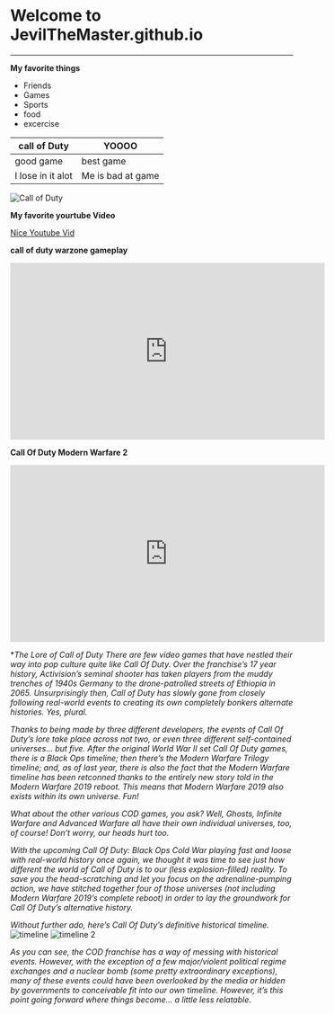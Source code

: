 # Welcome to JevilTheMaster.github.io
---
**My favorite things**
- Friends
- Games
- Sports
- food
- excercise

| call of Duty | YOOOO |
| ----------- | ----------- |
| good game | best game |
| I lose in it alot | Me is bad at game |


![Call of Duty](https://i0.wp.com/news.xbox.com/en-us/wp-content/uploads/sites/2/2022/10/MW2_Launch_CEA_X1_Wire_Hero_16x9-fd687e9075dac5ccc465.jpg?fit=1920%2C1080&ssl=1)

**My favorite yourtube Video**

[Nice Youtube Vid](https://youtu.be/dQw4w9WgXcQ)


**call of duty warzone gameplay**


<iframe width="560" height="315" src="https://www.youtube.com/embed/DRmM_Wq4WoI" title="YouTube video player" frameborder="0" allow="accelerometer; autoplay; clipboard-write; encrypted-media; gyroscope; picture-in-picture" allowfullscreen></iframe>

**Call Of Duty Modern Warfare 2**

<iframe width="560" height="315" src="https://www.youtube.com/embed/uIWZOtuYySk" title="YouTube video player" frameborder="0" allow="accelerometer; autoplay; clipboard-write; encrypted-media; gyroscope; picture-in-picture" allowfullscreen></iframe>


**The Lore of Call of Duty*
*There are few video games that have nestled their way into pop culture quite like Call Of Duty. Over the franchise’s 17 year history, Activision’s seminal shooter has taken players from the muddy trenches of 1940s Germany to the drone-patrolled streets of Ethiopia in 2065. Unsurprisingly then, Call of Duty has slowly gone from closely following real-world events to creating its own completely bonkers alternate histories. Yes, plural.*

*Thanks to being made by three different developers, the events of Call Of Duty’s lore take place across not two, or even three different self-contained universes… but five. After the original World War II set Call Of Duty games, there is a Black Ops timeline; then there’s the Modern Warfare Trilogy timeline; and, as of last year, there is also the fact that the Modern Warfare timeline has been retconned thanks to the entirely new story told in the Modern Warfare 2019 reboot. This means that Modern Warfare 2019 also exists within its own universe. Fun!*

*What about the other various COD games, you ask? Well, Ghosts, Infinite Warfare and Advanced Warfare all have their own individual universes, too, of course! Don’t worry, our heads hurt too.*

*With the upcoming Call Of Duty: Black Ops Cold War playing fast and loose with real-world history once again, we thought it was time to see just how different the world of Call of Duty is to our (less explosion-filled) reality. To save you the head-scratching and let you focus on the adrenaline-pumping action, we have stitched together four of those universes (not including Modern Warfare 2019’s complete reboot) in order to lay the groundwork for Call Of Duty’s alternative history.*

*Without further ado, here’s Call Of Duty’s definitive historical timeline.*
![timeline](https://vignette.wikia.nocookie.net/33544f92-cfb9-4656-9218-0ad1b8f25483/scale-to-width-down/1200)
![timeline 2](https://vignette.wikia.nocookie.net/e7a6a8b3-7d9d-46be-87b6-6ea61193029a/scale-to-width-down/1200)


*As you can see, the COD franchise has a way of messing with historical events. However, with the exception of a few major/violent political regime exchanges and a nuclear bomb (some pretty extraordinary exceptions), many of these events could have been overlooked by the media or hidden by governments to conceivable fit into our own timeline. However, it’s this point going forward where things become… a little less relatable.*

